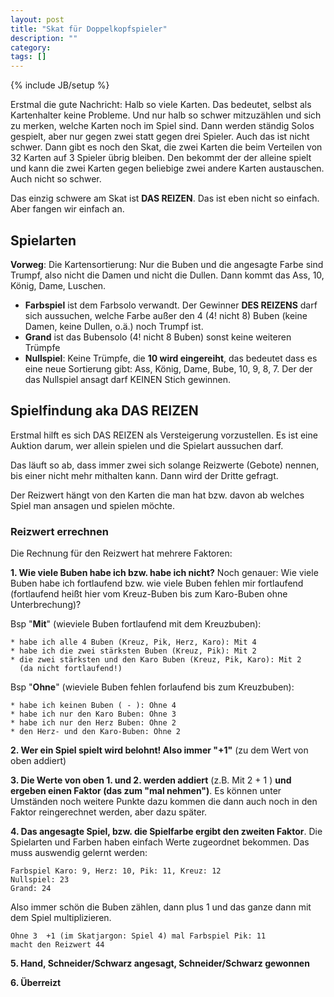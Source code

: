 ```yaml
---
layout: post
title: "Skat für Doppelkopfspieler"
description: ""
category: 
tags: []
---
```

{% include JB/setup %}


Erstmal die gute Nachricht: Halb so viele Karten. Das bedeutet, selbst als Kartenhalter keine Probleme. Und nur halb so schwer mitzuzählen und sich zu merken, welche Karten noch im Spiel sind. Dann werden ständig Solos gespielt, aber nur gegen zwei statt gegen drei Spieler. Auch das ist nicht schwer. 
Dann gibt es noch den Skat, die zwei Karten die beim Verteilen von 32 Karten auf 3 Spieler übrig bleiben. Den bekommt der der alleine spielt und kann die zwei Karten gegen beliebige zwei andere Karten austauschen. Auch nicht so schwer.

Das einzig schwere am Skat ist **DAS REIZEN**. Das ist eben nicht so einfach. Aber fangen wir einfach an.

## Spielarten

**Vorweg**: Die Kartensortierung: Nur die Buben und die angesagte Farbe sind Trumpf, also nicht die Damen und nicht die Dullen. Dann kommt das Ass, 10, König, Dame, Luschen.

* **Farbspiel** ist dem Farbsolo verwandt. Der Gewinner **DES REIZENS** darf sich aussuchen, welche Farbe außer den 4 (4! nicht 8) Buben (keine Damen, keine Dullen, o.ä.) noch Trumpf ist.
* **Grand** ist das Bubensolo (4! nicht 8 Buben) sonst keine weiteren Trümpfe 
* **Nullspiel**: Keine Trümpfe, die **10 wird eingereiht**, das bedeutet dass es eine neue Sortierung gibt: Ass, König, Dame, Bube, 10, 9, 8, 7. Der der das Nullspiel ansagt darf KEINEN Stich gewinnen.

## Spielfindung aka DAS REIZEN

Erstmal hilft es sich DAS REIZEN als Versteigerung vorzustellen. Es ist eine Auktion darum, wer allein spielen und die Spielart aussuchen darf. 

Das läuft so ab, dass immer zwei sich solange Reizwerte (Gebote) nennen, bis einer nicht mehr mithalten kann. Dann wird der Dritte gefragt.

Der Reizwert hängt von den Karten die man hat bzw. davon ab welches Spiel man ansagen und spielen möchte. 

### Reizwert errechnen

Die Rechnung für den Reizwert hat mehrere Faktoren:

**1. Wie viele Buben habe ich bzw. habe ich nicht?** Noch genauer: Wie viele Buben habe ich fortlaufend bzw. wie viele Buben fehlen mir fortlaufend (fortlaufend heißt hier vom Kreuz-Buben bis zum Karo-Buben ohne Unterbrechung)?

 Bsp "**Mit**" (wieviele Buben fortlaufend mit dem Kreuzbuben):
  
    * habe ich alle 4 Buben (Kreuz, Pik, Herz, Karo): Mit 4
    * habe ich die zwei stärksten Buben (Kreuz, Pik): Mit 2 
    * die zwei stärksten und den Karo Buben (Kreuz, Pik, Karo): Mit 2 
      (da nicht fortlaufend!) 

 Bsp "**Ohne**" (wieviele Buben fehlen forlaufend bis zum Kreuzbuben):
    
    * habe ich keinen Buben ( - ): Ohne 4
    * habe ich nur den Karo Buben: Ohne 3
    * habe ich nur den Herz Buben: Ohne 2
    * den Herz- und den Karo-Buben: Ohne 2



**2. Wer ein Spiel spielt wird belohnt! Also immer "+1"** (zu dem Wert von oben addiert)

**3. Die Werte von oben 1. und 2. werden addiert** (z.B. Mit 2 + 1 ) **und ergeben einen Faktor (das zum "mal nehmen")**. Es können unter Umständen noch weitere Punkte dazu kommen die dann auch noch in den Faktor reingerechnet werden, aber dazu später.
 
**4. Das angesagte Spiel, bzw. die Spielfarbe ergibt den zweiten Faktor**. Die Spielarten und Farben haben einfach Werte zugeordnet bekommen. Das muss auswendig gelernt werden:

    Farbspiel Karo: 9, Herz: 10, Pik: 11, Kreuz: 12
    Nullspiel: 23
    Grand: 24
    

Also immer schön die Buben zählen, dann plus 1 und das ganze dann mit dem Spiel multiplizieren.

    Ohne 3  +1 (im Skatjargon: Spiel 4) mal Farbspiel Pik: 11 
    macht den Reizwert 44
    
**5. Hand, Schneider/Schwarz angesagt, Schneider/Schwarz gewonnen**

**6. Überreizt**



